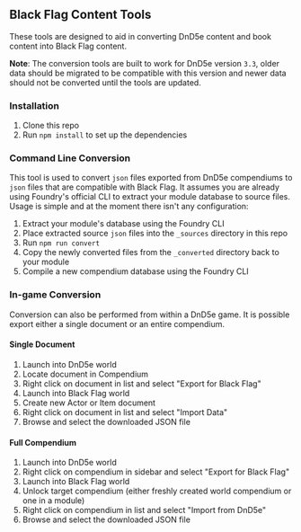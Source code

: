 ## Black Flag Content Tools

These tools are designed to aid in converting DnD5e content and book content into Black Flag content.

**Note**: The conversion tools are built to work for DnD5e version `3.3`, older data should be migrated to be compatible with this version and newer data should not be converted until the tools are updated.

### Installation

1. Clone this repo
2. Run `npm install` to set up the dependencies

### Command Line Conversion

This tool is used to convert `json` files exported from DnD5e compendiums to `json` files that are compatible with Black Flag. It assumes you are already using Foundry's official CLI to extract your module database to source files. Usage is simple and at the moment there isn't any configuration:

1. Extract your module's database using the Foundry CLI
2. Place extracted source `json` files into the `_sources` directory in this repo
3. Run `npm run convert`
4. Copy the newly converted files from the `_converted` directory back to your module
5. Compile a new compendium database using the Foundry CLI

### In-game Conversion

Conversion can also be performed from within a DnD5e game. It is possible export either a single document or an entire compendium.

#### Single Document

1. Launch into DnD5e world
2. Locate document in Compendium
3. Right click on document in list and select "Export for Black Flag"
4. Launch into Black Flag world
5. Create new Actor or Item document
6. Right click on document in list and select "Import Data"
7. Browse and select the downloaded JSON file

#### Full Compendium

1. Launch into DnD5e world
2. Right click on compendium in sidebar and select "Export for Black Flag"
3. Launch into Black Flag world
4. Unlock target compendium (either freshly created world compendium or one in a module)
5. Right click on compendium in list and select "Import from DnD5e"
6. Browse and select the downloaded JSON file

